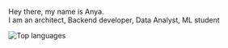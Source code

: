 Hey there, my name is Anya. <br/>
I am an architect, Backend developer, Data Analyst, ML student 

![Top languages](https://github-readme-stats.vercel.app/api/top-langs/?username=anya-chocolat&layout=compact)
